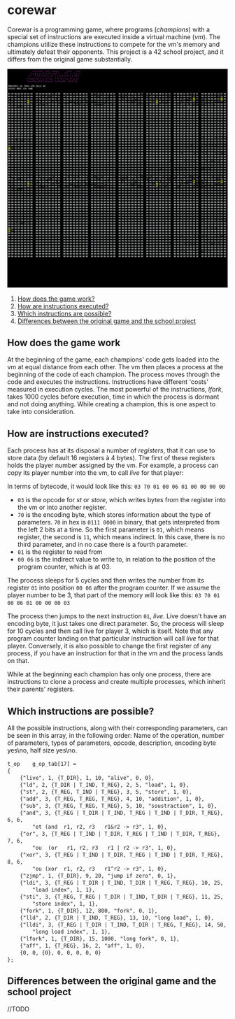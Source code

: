 # corewar
Corewar is a programming game, where programs (*champions*) with a special set of instructions are executed inside a virtual machine (*vm*).
The champions utilize these instructions to compete for the vm's memory and ultimately defeat their opponents.
This project is a 42 school project, and it differs from the original game substantially.

![Progress](https://github.com/yunusabd/corewar/raw/master/resources/Debug.gif "Progress")

1. [How does the game work?](#how-does-the-game-work)
2. [How are instructions executed?](#how-are-instructions-executed)
3. [Which instructions are possible?](#which-instructions-are-possible)
4. [Differences between the original game and the school project](#differences-between-the-original-game-and-the-school-project)

## How does the game work

At the beginning of the game, each champions' code gets loaded into the vm at equal distance from each other. The vm then places a process at the beginning of the code of each champion. The process moves through the code and executes the instructions. Instructions have different 'costs' measured in execution cycles. The most powerful of the instructions, *lfork*, takes 1000 cycles before execution, time in which the process is dormant and not doing anything. While creating a champion, this is one aspect to take into consideration.

## How are instructions executed?

Each process has at its disposal a number of *registers*, that it can use to store data (by default 16 registers à 4 bytes). The first of these registers holds the player number assigned by the vm. For example, a process can copy its player number into the vm, to call *live* for that player:

In terms of bytecode, it would look like this: ```03 70 01 00 06 01 00 00 00 00```
- ```03``` is the opcode for *st* or *store*, which writes bytes from the register into the vm or into another register.
- ```70``` is the encoding byte, which stores information about the type of parameters. ```70``` in hex is ```0111 0000``` in binary, that gets interpreted from the left 2 bits at a time. So the first parameter is ```01```, which means register, the second is ```11```, which means indirect. In this case, there is no third parameter, and in no case there is a fourth parameter.
- ```01``` is the register to read from
- ```00 06``` is the indirect value to write to, in relation to the position of the program counter, which is at 03.

The process sleeps for 5 cycles and then writes the number from its register ```01``` into position ```00 06``` after the program counter. If we assume the player number to be 3, that part of the memory will look like this: ```03 70 01 00 06 01 00 00 00 03```

The process then jumps to the next instruction ```01```, *live*. Live doesn't have an encoding byte, it just takes one direct parameter. So, the process will sleep for 10 cycles and then call live for player 3, which is itself. Note that any program counter landing on that particular instruction will call *live* for that player. Conversely, it is also possible to change the first register of any process, if you have an instruction for that in the vm and the process lands on that.

While at the beginning each champion has only one process, there are instructions to clone a process and create multiple processes, which inherit their parents' registers.

## Which instructions are possible?

All the possible instructions, along with their corresponding parameters, can be seen in this array, in the following order:
Name of the operation, number of parameters, types of parameters, opcode, description, encoding byte yes\no, half size yes\no.

```
t_op    g_op_tab[17] =
{
    {"live", 1, {T_DIR}, 1, 10, "alive", 0, 0},
    {"ld", 2, {T_DIR | T_IND, T_REG}, 2, 5, "load", 1, 0},
    {"st", 2, {T_REG, T_IND | T_REG}, 3, 5, "store", 1, 0},
    {"add", 3, {T_REG, T_REG, T_REG}, 4, 10, "addition", 1, 0},
    {"sub", 3, {T_REG, T_REG, T_REG}, 5, 10, "soustraction", 1, 0},
    {"and", 3, {T_REG | T_DIR | T_IND, T_REG | T_IND | T_DIR, T_REG}, 6, 6,
        "et (and  r1, r2, r3   r1&r2 -> r3", 1, 0},
    {"or", 3, {T_REG | T_IND | T_DIR, T_REG | T_IND | T_DIR, T_REG}, 7, 6,
        "ou  (or   r1, r2, r3   r1 | r2 -> r3", 1, 0},
    {"xor", 3, {T_REG | T_IND | T_DIR, T_REG | T_IND | T_DIR, T_REG}, 8, 6,
        "ou (xor  r1, r2, r3   r1^r2 -> r3", 1, 0},
    {"zjmp", 1, {T_DIR}, 9, 20, "jump if zero", 0, 1},
    {"ldi", 3, {T_REG | T_DIR | T_IND, T_DIR | T_REG, T_REG}, 10, 25,
        "load index", 1, 1},
    {"sti", 3, {T_REG, T_REG | T_DIR | T_IND, T_DIR | T_REG}, 11, 25,
        "store index", 1, 1},
    {"fork", 1, {T_DIR}, 12, 800, "fork", 0, 1},
    {"lld", 2, {T_DIR | T_IND, T_REG}, 13, 10, "long load", 1, 0},
    {"lldi", 3, {T_REG | T_DIR | T_IND, T_DIR | T_REG, T_REG}, 14, 50,
        "long load index", 1, 1},
    {"lfork", 1, {T_DIR}, 15, 1000, "long fork", 0, 1},
    {"aff", 1, {T_REG}, 16, 2, "aff", 1, 0},
    {0, 0, {0}, 0, 0, 0, 0, 0}
};
```

## Differences between the original game and the school project
//TODO
